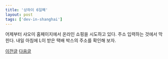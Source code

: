 ```yaml
---
title: '상하이 6일째'
layout: post
tags: ['dev-in-shanghai']
---
```


어제부터 샤오미 홈페이지에서 온라인 쇼핑을 시도하고 있다. 
주소 입력하는 것에서 막힌다.
내일 아침에 L이 받은 택배 박스의 주소를 확인해 보자.


[이전글](/2016/02/14/dev-in-shanghai-004.html)
[다음글](/2016/02/17/dev-in-shanghai-007.html)


